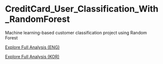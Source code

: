 # CreditCard_User_Classification_With_RandomForest
Machine learning-based customer classification project using Random Forest

[Explore Full Analysis (ENG)](https://www.notion.so/Customer-Segmentation-Analysis-Using-Random-Forest-for-a-Credit-Card-Company-1e8e239d363a80ed881afc43ec6d2a87)

[Explore Full Analysis (KOR)](https://raw.githubusercontent.com/LeeHaEun1/CreditCard_User_Classification_With_RandomForest/main/CreditCard_User_Classification_KR.pdf)
